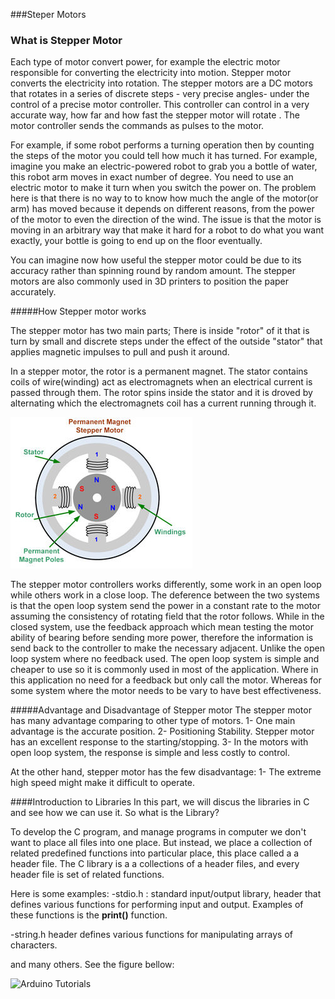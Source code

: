 ###Steper Motors
### What is Stepper Motor
Each type of motor convert power, for example the electric motor responsible for converting the electricity into motion. Stepper motor converts the electricity into rotation. The stepper motors are a DC motors that rotates in a series of discrete steps - very precise angles- under the control of a precise motor controller. This controller can control in a very accurate way, how far and how fast the stepper motor will rotate . The motor controller sends the commands as pulses to the motor.

 For example, if some robot performs a turning operation then by counting the steps of the motor you could tell how much it has turned. For example, imagine you make an electric-powered robot to grab you a bottle of water, this robot arm moves in exact number of degree. You need to use an electric motor to make it turn when you switch the power on. The problem here is that there is no way to to know how much the angle of the motor(or arm) has moved because it depends on different reasons, from the power of the motor to even the direction of the wind. The issue is that the motor is moving in an arbitrary way that make it hard for a robot to do what you want exactly, your bottle is going to end up on the floor eventually. 

You can imagine now how useful the stepper motor could be due to its accuracy rather than spinning round by random amount. The stepper motors are also commonly used in 3D printers to position the paper accurately. 


#####How Stepper motor works

The stepper motor has two main parts; There is inside "rotor" of it that is turn by small and discrete steps under the effect of the outside "stator" that applies magnetic impulses to pull and push it around. 

 In a stepper motor, the rotor is a permanent magnet. The stator contains coils of wire(winding) act as electromagnets when an electrical current is passed through them. The rotor spins inside the stator and it is droved by alternating which the electromagnets coil has a current running through it.

 ![Arduino Tutorials](https://github.com/RaghadHAV/arduino-tutorials/blob/master/Images/steppermotor.jpg)


The stepper motor controllers works differently, some work in an open loop while others work in a close loop. The deference between the two systems is that the open loop system send the power in a constant rate to the motor assuming the consistency of rotating field that the rotor follows. While in the closed system, use the feedback approach which mean testing the motor ability of bearing before sending more power, therefore the information is send back to the controller to make the necessary adjacent. Unlike the open loop system where no feedback used. 
The open loop system is simple and cheaper to use so it is commonly used in most of the application. Where in this application no need for a feedback but only call the motor. Whereas for some system where the motor needs to be vary to have best effectiveness. 

#####Advantage and Disadvantage of Stepper motor
The stepper motor has many advantage comparing to other type of motors. 
1- One main advantage is the accurate position. 
2- Positioning Stability. Stepper motor has an excellent response to the starting/stopping. 
3- In the motors with open loop system, the response is simple and less costly to control. 


At the other hand, stepper motor has the few disadvantage:
1- The extreme high speed might make it difficult to operate.


####Introduction to Libraries
In this part, we will discus the libraries in C and see how we can use it. So what is the Library? 

To develop the C program, and manage programs in computer we don't want to place all files into one place. But instead, we place a collection of related predefined functions into particular place, this place called a a header file. The C library is a a collections of a header files, and every header file is set of related functions.

Here is some examples:
-stdio.h : standard input/output library, header that defines various functions for performing input and output. Examples of these functions is the **print()** function. 

-string.h header defines various functions for manipulating arrays of characters.

and many others. See the figure bellow: 


 ![Arduino Tutorials](https://github.com/RaghadHAV/arduino-tutorials/blob/master/Images/hf.jpg)

